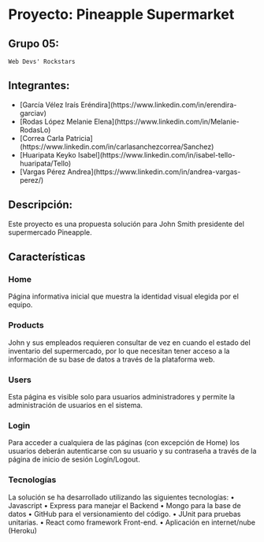 # Proyecto: Pineapple Supermarket

## Grupo 05:
    
    Web Devs' Rockstars

## Integrantes:

<ul>
  <li>[García Vélez Iraís Eréndira](https://www.linkedin.com/in/erendira-garciav)</li>
  <li>[Rodas López Melanie Elena](https://www.linkedin.com/in/Melanie-RodasLo)</li>
  <li>[Correa Carla Patricia](https://www.linkedin.com/in/carlasanchezcorrea/Sanchez)</li>
  <li>[Huaripata Keyko Isabel](https://www.linkedin.com/in/isabel-tello-huaripata/Tello)</li>
  <li>[Vargas Pérez Andrea](https://www.linkedin.com/in/andrea-vargas-perez/)</li>
</ul>

## Descripción:
    
Este proyecto es una propuesta solución para John Smith presidente del supermercado Pineapple.

## Características

### Home

Página informativa inicial que muestra la identidad visual elegida por el equipo. 

### Products

John y sus empleados requieren consultar de vez en cuando el estado del inventario del supermercado, por lo que necesitan tener acceso a la información de su base de datos a través de la plataforma web. 

### Users

Esta página es visible solo para usuarios administradores y permite la administración de usuarios en el sistema. 

### Login 

 Para acceder a cualquiera de las páginas (con excepción de Home) los usuarios deberán autenticarse con su usuario y su contraseña a través de la página de inicio de sesión Logín/Logout.

### Tecnologías

La solución se ha desarrollado utilizando las siguientes tecnologías:
•	Javascript
•	Express para manejar el Backend 
•	Mongo para la base de datos 
•	GitHub para el versionamiento del código.
•	JUnit para pruebas unitarias.
•	React como framework Front-end.
•	Aplicación en internet/nube (Heroku)







